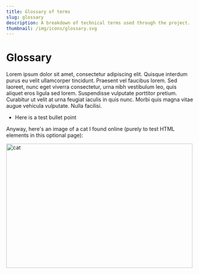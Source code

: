 ```yaml
---
title: Glossary of terms
slug: glossary
description: A breakdown of technical terms used through the project.
thumbnail: /img/icons/glossary.svg
---
```


<h1>Glossary</h1>

<p>Lorem ipsum dolor sit amet, consectetur adipiscing elit. Quisque interdum purus eu velit ullamcorper tincidunt. Praesent vel faucibus lorem. Sed laoreet, nunc eget viverra consectetur, urna nibh vestibulum leo, quis aliquet eros ligula sed lorem. Suspendisse vulputate porttitor pretium. Curabitur ut velit at urna feugiat iaculis in quis nunc. Morbi quis magna vitae augue vehicula vulputate. Nulla facilisi.</p>

<ul>
    <li>Here is a test bullet point</li>
</ul>

<p>Anyway, here's an image of a cat I found online (purely to test HTML elements in this optional page):</p>

<img src="https://i.pinimg.com/564x/86/de/a8/86dea8830dd6345788d2e09e9bac91a2.jpg" alt="cat" width="500" height="334">
